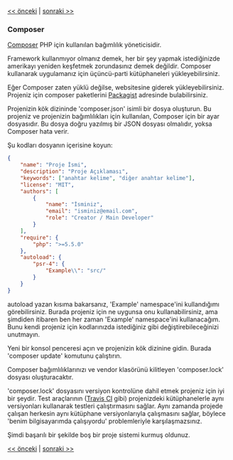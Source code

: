 [<< önceki](01-front-controller.md) | [sonraki >>](03-error-handler.md)

### Composer

[Composer](https://getcomposer.org/) PHP için kullanılan bağımlılık yöneticisidir.

Framework kullanmıyor olmanız demek, her bir şey yapmak istediğinizde amerikayı yeniden keşfetmek zorundasınız demek değildir. Composer kullanarak uygulamanız için üçüncü-parti kütüphaneleri yükleyebilirsiniz.

Eğer Composer zaten yüklü değilse, websitesine giderek yükleyebilirsiniz. Projeniz için composer paketlerini [Packagist](https://packagist.org/) adresinde bulabilirsiniz.

Projenizin kök dizininde 'composer.json' isimli bir dosya oluşturun. Bu projeniz ve projenizin bağımlılıkları için kullanılan, Composer için bir ayar dosyasıdır. Bu dosya doğru yazılmış bir JSON dosyası olmalıdır, yoksa Composer hata verir.

Şu kodları dosyanın içerisine koyun:

```json
{
    "name": "Proje İsmi",
    "description": "Proje Açıklaması",
    "keywords": ["anahtar kelime", "diğer anahtar kelime"],
    "license": "MIT",
    "authors": [
        {
            "name": "İsminiz",
            "email": "isminiz@email.com",
            "role": "Creator / Main Developer"
        }
    ],
    "require": {
        "php": ">=5.5.0"
    },
    "autoload": {
        "psr-4": {
            "Example\\": "src/"
        }
    }
}
```

autoload yazan kısıma bakarsanız, 'Example' namespace'ini kullandığımı görebilirsiniz. Burada projeniz için ne uygunsa onu kullanabilirsiniz, ama şimdiden itibaren ben her zaman 'Example' namespace'ini kullanacağım. Bunu kendi projeniz için kodlarınızda istediğiniz gibi değiştirebileceğinizi unutmayın.

Yeni bir konsol penceresi açın ve projenizin kök dizinine gidin. Burada 'composer update' komutunu çalıştırın.

Composer bağımlılıklarınızı ve vendor klasörünü kilitleyen 'composer.lock' dosyası oluşturacaktır.

'composer.lock' dosyasını versiyon kontrolüne dahil etmek projeniz için iyi bir şeydir. Test araçlarının ([Travis CI](https://travis-ci.org/) gibi) projenizdeki kütüphanelerle aynı versiyonları kullanarak testleri çalıştırmasını sağlar. Aynı zamanda projede çalışan herkesin aynı kütüphane versiyonlarıyla çalışmasını sağlar, böylece 'benim bilgisayarımda çalışıyordu' problemleriyle karşılaşmazsınız.

Şimdi başarılı bir şekilde boş bir proje sistemi kurmuş oldunuz.

[<< önceki](01-front-controller.md) | [sonraki >>](03-error-handler.md)
